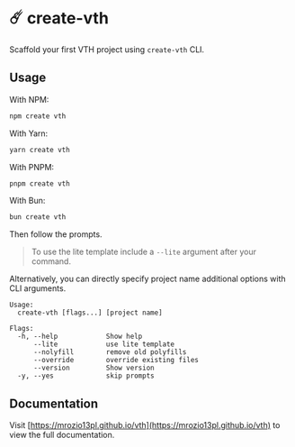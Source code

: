 # ☄️ create-vth

Scaffold your first VTH project using `create-vth` CLI.

## Usage

With NPM:

```sh
npm create vth
```

With Yarn:

```sh
yarn create vth
```

With PNPM:

```sh
pnpm create vth
```

With Bun:

```sh
bun create vth
```

Then follow the prompts.

> To use the lite template include a `--lite` argument after your command.

Alternatively, you can directly specify project name additional options with CLI arguments.

```
Usage:
  create-vth [flags...] [project name]

Flags:
  -h, --help            Show help                                                                                                                                            
      --lite            use lite template                                                                                                                                    
      --nolyfill        remove old polyfills                                                                                                                                 
      --override        override existing files                                                                                                                              
      --version         Show version                                                                                                                                         
  -y, --yes             skip prompts                                                                                                                                         
```

## Documentation

Visit [https://mrozio13pl.github.io/vth](https://mrozio13pl.github.io/vth) to view the full documentation.